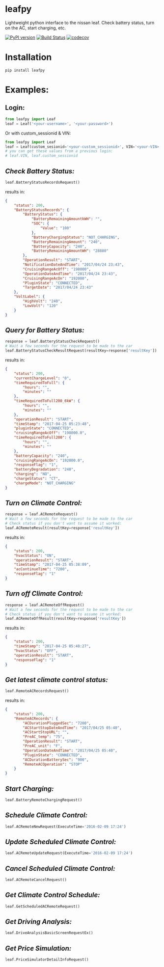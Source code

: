 # leafpy
Lightweight python interface to the nissan leaf.  Check battery status, turn on the AC, start charging, etc.

[![PyPI version](https://badge.fury.io/py/leafpy.svg)](https://badge.fury.io/py/leafpy) 
[![Build Status](https://travis-ci.org/nricklin/leafpy.svg?branch=master)](https://travis-ci.org/nricklin/leafpy)
[![codecov](https://codecov.io/gh/nricklin/leafpy/branch/master/graph/badge.svg)](https://codecov.io/gh/nricklin/leafpy)


# Installation
```
pip install leafpy
```

# Examples:

Login:
----

```python
from leafpy import Leaf
leaf = Leaf('<your-username>', '<your-password>')
```

Or with custom_sessionid & VIN:

```python
from leafpy import Leaf
leaf = Leaf(custom_sesionid='<your-custom_sessionid>', VIN='<your-VIN>')
# you can get these values from a previous login:
# leaf.VIN, leaf.custom_sessionid
```

*Check Battery Status:*
-----
```python
leaf.BatteryStatusRecordsRequest()
```
results in:
```json
{
	"status": 200,
	"BatteryStatusRecords": {
		"BatteryStatus": {
			"BatteryRemainingAmountkWH": "",
			"SOC": {
				"Value": "100"
			},
			"BatteryChargingStatus": "NOT_CHARGING",
			"BatteryRemainingAmount": "240",
			"BatteryCapacity": "240",
			"BatteryRemainingAmountWH": "28880"
		},
		"OperationResult": "START",
		"NotificationDateAndTime": "2017/04/24 23:43",
		"CruisingRangeAcOff": "198000",
		"OperationDateAndTime": "2017/04/24 23:43",
		"CruisingRangeAcOn": "192000",
		"PluginState": "CONNECTED",
		"TargetDate": "2017/04/24 23:43"
	},
	"VoltLabel": {
		"HighVolt": "240",
		"LowVolt": "120"
	}
}
```
*Query for Battery Status:*
-----
```python
response = leaf.BatteryStatusCheckRequest()
# Wait a few seconds for the request to be made to the car
leaf.BatteryStatusCheckResultRequest(resultKey=response['resultKey'])
```
results in:
```json
{
	"status": 200,
	"currentChargeLevel": "0",
	"timeRequiredToFull": {
		"hours": "",
		"minutes": ""
	},
	"timeRequiredToFull200_6kW": {
		"hours": "",
		"minutes": ""
	},
	"operationResult": "START",
	"timeStamp": "2017-04-25 05:23:48",
	"pluginState": "CONNECTED",
	"cruisingRangeAcOff": "198000.0",
	"timeRequiredToFull200": {
		"hours": "",
		"minutes": ""
	},
	"batteryCapacity": "240",
	"cruisingRangeAcOn": "192000.0",
	"responseFlag": "1",
	"batteryDegradation": "240",
	"charging": "NO",
	"chargeStatus": "CT",
	"chargeMode": "NOT_CHARGING"
}
```

*Turn on Climate Control:*
-----
```python
response = leaf.ACRemoteRequest()
# Wait a few seconds for the request to be made to the car
# Check status if you don't want to assume it worked:
leaf.ACRemoteResult(resultKey=response['resultKey'])
```
results in:
```json
{
	"status": 200,
	"hvacStatus": "ON",
	"operationResult": "START",
	"timeStamp": "2017-04-25 05:38:09",
	"acContinueTime": "7200",
	"responseFlag": "1"
}
```

*Turn off Climate Control:*
-----
```python
response = leaf.ACRemoteOffRequest()
# Wait a few seconds for the request to be made to the car
# Check status if you don't want to assume it worked:
leaf.ACRemoteOffResult(resultKey=response['resultKey'])
```
results in:
```json
{
	"status": 200,
	"timeStamp": "2017-04-25 05:40:27",
	"hvacStatus": "OFF",
	"operationResult": "START",
	"responseFlag": "1"
}
```

*Get latest climate control status:*
-----
```python
leaf.RemoteACRecordsRequest()
```
results in:
```json
{
	"status": 200,
	"RemoteACRecords": {
		"ACDurationPluggedSec": "7200",
		"ACStartStopDateAndTime": "2017/04/25 05:40",
		"ACStartStopURL": "",
		"PreAC_temp": "75",
		"OperationResult": "START",
		"PreAC_unit": "F",
		"OperationDateAndTime": "2017/04/25 05:40",
		"PluginState": "CONNECTED",
		"ACDurationBatterySec": "900",
		"RemoteACOperation": "STOP"
	}
}
```
*Start Charging:*
-----
```python
leaf.BatteryRemoteChargingRequest()
```

*Schedule Climate Control:*
-----
```python
leaf.ACRemoteNewRequest(ExecuteTime='2016-02-09 17:24')
```

*Update Scheduled Climate Control:*
-----
```python
leaf.ACRemoteUpdateRequest(ExecuteTime='2016-02-09 17:24')
```

*Cancel Scheduled Climate Control:*
-----
```python
leaf.ACRemoteCancelRequest()
```

*Get Climate Control Schedule:*
-----
```python
leaf.GetScheduledACRemoteRequest()
```

*Get Driving Analysis:*
-----
```python
leaf.DriveAnalysisBasicScreenRequestEx()
```

*Get Price Simulation:*
-----
```python
leaf.PriceSimulatorDetailInfoRequest()
```
